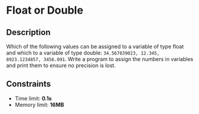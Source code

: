 # Float or Double

## Description
Which of the following values can be assigned to a variable of type float and which to a variable of type double: `34.567839023, 12.345, 8923.1234857, 3456.091`. Write a program to assign the numbers in variables and print them to ensure no precision is lost.

## Constraints
- Time limit: **0.1s**
- Memory limit: **16MB**
